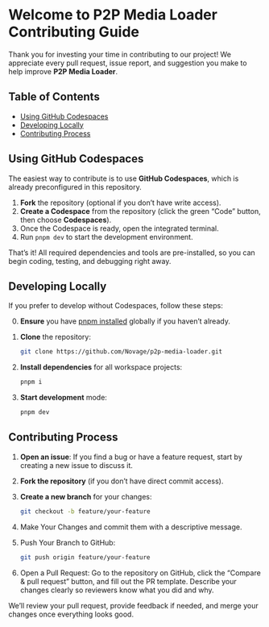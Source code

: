 # Welcome to P2P Media Loader Contributing Guide

Thank you for investing your time in contributing to our project! We appreciate every pull request, issue report, and suggestion you make to help improve **P2P Media Loader**.

## Table of Contents

- [Using GitHub Codespaces](#using-github-codespaces)
- [Developing Locally](#developing-locally)
- [Contributing Process](#contributing-process)

## Using GitHub Codespaces

The easiest way to contribute is to use **GitHub Codespaces**, which is already preconfigured in this repository.

1. **Fork** the repository (optional if you don’t have write access).
2. **Create a Codespace** from the repository (click the green “Code” button, then choose **Codespaces**).
3. Once the Codespace is ready, open the integrated terminal.
4. Run `pnpm dev` to start the development environment.

That’s it! All required dependencies and tools are pre-installed, so you can begin coding, testing, and debugging right away.

## Developing Locally

If you prefer to develop without Codespaces, follow these steps:

0. **Ensure** you have [pnpm installed](https://pnpm.io/installation) globally if you haven’t already.

1. **Clone** the repository:

   ```bash
   git clone https://github.com/Novage/p2p-media-loader.git
   ```

2. **Install dependencies** for all workspace projects:

   ```bash
   pnpm i
   ```

3. **Start development** mode:
   ```bash
   pnpm dev
   ```

## Contributing Process

1. **Open an issue**: If you find a bug or have a feature request, start by creating a new issue to discuss it.

2. **Fork the repository** (if you don’t have direct commit access).

3. **Create a new branch** for your changes:

   ```bash
   git checkout -b feature/your-feature
   ```

4. Make Your Changes and commit them with a descriptive message.

5. Push Your Branch to GitHub:

   ```bash
   git push origin feature/your-feature
   ```

6. Open a Pull Request: Go to the repository on GitHub, click the “Compare & pull request” button, and fill out the PR template. Describe your changes clearly so reviewers know what you did and why.

We’ll review your pull request, provide feedback if needed, and merge your changes once everything looks good.
